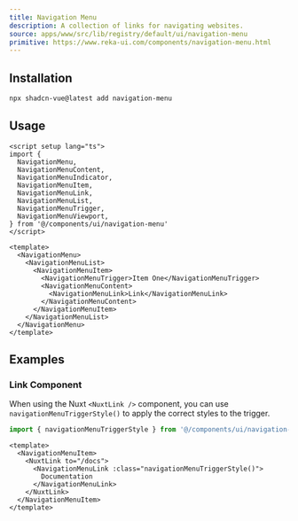 ```yaml
---
title: Navigation Menu
description: A collection of links for navigating websites.
source: apps/www/src/lib/registry/default/ui/navigation-menu
primitive: https://www.reka-ui.com/components/navigation-menu.html
---
```


<ComponentPreview name="NavigationMenuDemo" />

## Installation

```bash
npx shadcn-vue@latest add navigation-menu
```

## Usage

```vue
<script setup lang="ts">
import {
  NavigationMenu,
  NavigationMenuContent,
  NavigationMenuIndicator,
  NavigationMenuItem,
  NavigationMenuLink,
  NavigationMenuList,
  NavigationMenuTrigger,
  NavigationMenuViewport,
} from '@/components/ui/navigation-menu'
</script>

<template>
  <NavigationMenu>
    <NavigationMenuList>
      <NavigationMenuItem>
        <NavigationMenuTrigger>Item One</NavigationMenuTrigger>
        <NavigationMenuContent>
          <NavigationMenuLink>Link</NavigationMenuLink>
        </NavigationMenuContent>
      </NavigationMenuItem>
    </NavigationMenuList>
  </NavigationMenu>
</template>
```

## Examples

### Link Component

When using the Nuxt `<NuxtLink />` component, you can use `navigationMenuTriggerStyle()` to apply the correct styles to the trigger.

```ts
import { navigationMenuTriggerStyle } from '@/components/ui/navigation-menu'
```

```vue
<template>
  <NavigationMenuItem>
    <NuxtLink to="/docs">
      <NavigationMenuLink :class="navigationMenuTriggerStyle()">
        Documentation
      </NavigationMenuLink>
    </NuxtLink>
  </NavigationMenuItem>
</template>
```

